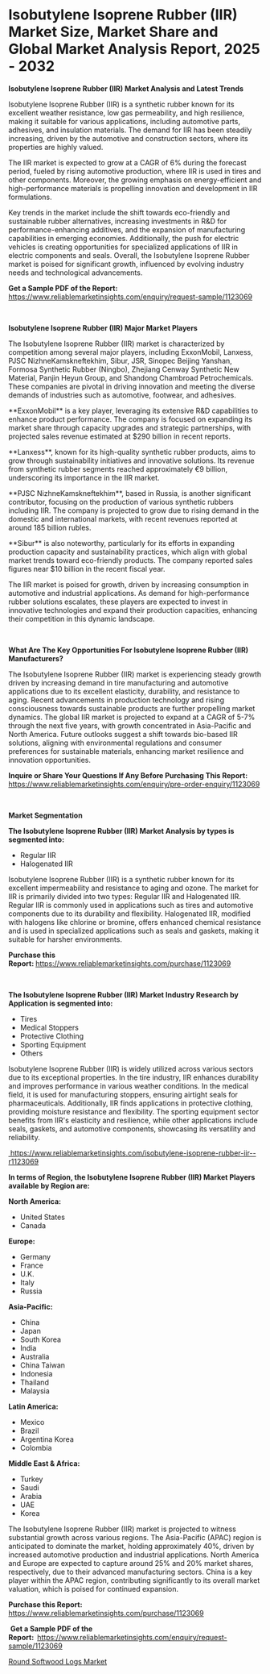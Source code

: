 <p><h1>Isobutylene Isoprene Rubber (IIR) Market Size, Market Share and Global Market Analysis Report, 2025 - 2032</h1></p><p><strong>Isobutylene Isoprene Rubber (IIR) Market Analysis and Latest Trends</strong></p>
<p><p>Isobutylene Isoprene Rubber (IIR) is a synthetic rubber known for its excellent weather resistance, low gas permeability, and high resilience, making it suitable for various applications, including automotive parts, adhesives, and insulation materials. The demand for IIR has been steadily increasing, driven by the automotive and construction sectors, where its properties are highly valued.</p><p>The IIR market is expected to grow at a CAGR of 6% during the forecast period, fueled by rising automotive production, where IIR is used in tires and other components. Moreover, the growing emphasis on energy-efficient and high-performance materials is propelling innovation and development in IIR formulations. </p><p>Key trends in the market include the shift towards eco-friendly and sustainable rubber alternatives, increasing investments in R&D for performance-enhancing additives, and the expansion of manufacturing capabilities in emerging economies. Additionally, the push for electric vehicles is creating opportunities for specialized applications of IIR in electric components and seals. Overall, the Isobutylene Isoprene Rubber market is poised for significant growth, influenced by evolving industry needs and technological advancements.</p></p>
<p><strong>Get a Sample PDF of the Report:&nbsp;</strong> <a href="https://www.reliablemarketinsights.com/enquiry/request-sample/1123069?utm_campaign=3291&utm_medium=2&utm_source=Github&utm_content=ia&utm_term=04042025&utm_id=isobutylene-isoprene-rubber-iir">https://www.reliablemarketinsights.com/enquiry/request-sample/1123069</a></p>
<p>&nbsp;</p>
<p><strong>Isobutylene Isoprene Rubber (IIR) Major Market Players</strong></p>
<p><p>The Isobutylene Isoprene Rubber (IIR) market is characterized by competition among several major players, including ExxonMobil, Lanxess, PJSC NizhneKamskneftekhim, Sibur, JSR, Sinopec Beijing Yanshan, Formosa Synthetic Rubber (Ningbo), Zhejiang Cenway Synthetic New Material, Panjin Heyun Group, and Shandong Chambroad Petrochemicals. These companies are pivotal in driving innovation and meeting the diverse demands of industries such as automotive, footwear, and adhesives.</p><p>**ExxonMobil** is a key player, leveraging its extensive R&D capabilities to enhance product performance. The company is focused on expanding its market share through capacity upgrades and strategic partnerships, with projected sales revenue estimated at $290 billion in recent reports. </p><p>**Lanxess**, known for its high-quality synthetic rubber products, aims to grow through sustainability initiatives and innovative solutions. Its revenue from synthetic rubber segments reached approximately €9 billion, underscoring its importance in the IIR market.</p><p>**PJSC NizhneKamskneftekhim**, based in Russia, is another significant contributor, focusing on the production of various synthetic rubbers including IIR. The company is projected to grow due to rising demand in the domestic and international markets, with recent revenues reported at around 185 billion rubles.</p><p>**Sibur** is also noteworthy, particularly for its efforts in expanding production capacity and sustainability practices, which align with global market trends toward eco-friendly products. The company reported sales figures near $10 billion in the recent fiscal year.</p><p>The IIR market is poised for growth, driven by increasing consumption in automotive and industrial applications. As demand for high-performance rubber solutions escalates, these players are expected to invest in innovative technologies and expand their production capacities, enhancing their competition in this dynamic landscape.</p></p>
<p>&nbsp;</p>
<p><strong>What Are The Key Opportunities For Isobutylene Isoprene Rubber (IIR) Manufacturers?</strong></p>
<p><p>The Isobutylene Isoprene Rubber (IIR) market is experiencing steady growth driven by increasing demand in tire manufacturing and automotive applications due to its excellent elasticity, durability, and resistance to aging. Recent advancements in production technology and rising consciousness towards sustainable products are further propelling market dynamics. The global IIR market is projected to expand at a CAGR of 5-7% through the next five years, with growth concentrated in Asia-Pacific and North America. Future outlooks suggest a shift towards bio-based IIR solutions, aligning with environmental regulations and consumer preferences for sustainable materials, enhancing market resilience and innovation opportunities.</p></p>
<p><strong>Inquire or Share Your Questions If Any Before Purchasing This Report:</strong> <a href="https://www.reliablemarketinsights.com/enquiry/pre-order-enquiry/1123069?utm_campaign=3291&utm_medium=2&utm_source=Github&utm_content=ia&utm_term=04042025&utm_id=isobutylene-isoprene-rubber-iir">https://www.reliablemarketinsights.com/enquiry/pre-order-enquiry/1123069</a></p>
<p>&nbsp;</p>
<p><strong>Market Segmentation</strong></p>
<p><strong>The Isobutylene Isoprene Rubber (IIR) Market Analysis by types is segmented into:</strong></p>
<p><ul><li>Regular IIR</li><li>Halogenated IIR</li></ul></p>
<p><p>Isobutylene Isoprene Rubber (IIR) is a synthetic rubber known for its excellent impermeability and resistance to aging and ozone. The market for IIR is primarily divided into two types: Regular IIR and Halogenated IIR. Regular IIR is commonly used in applications such as tires and automotive components due to its durability and flexibility. Halogenated IIR, modified with halogens like chlorine or bromine, offers enhanced chemical resistance and is used in specialized applications such as seals and gaskets, making it suitable for harsher environments.</p></p>
<p><strong>Purchase this Report:&nbsp;</strong><a href="https://www.reliablemarketinsights.com/purchase/1123069?utm_campaign=3291&utm_medium=2&utm_source=Github&utm_content=ia&utm_term=04042025&utm_id=isobutylene-isoprene-rubber-iir">https://www.reliablemarketinsights.com/purchase/1123069</a></p>
<p>&nbsp;</p>
<p><strong>The Isobutylene Isoprene Rubber (IIR) Market Industry Research by Application is segmented into:</strong></p>
<p><ul><li>Tires</li><li>Medical Stoppers</li><li>Protective Clothing</li><li>Sporting Equipment</li><li>Others</li></ul></p>
<p><p>Isobutylene Isoprene Rubber (IIR) is widely utilized across various sectors due to its exceptional properties. In the tire industry, IIR enhances durability and improves performance in various weather conditions. In the medical field, it is used for manufacturing stoppers, ensuring airtight seals for pharmaceuticals. Additionally, IIR finds applications in protective clothing, providing moisture resistance and flexibility. The sporting equipment sector benefits from IIR's elasticity and resilience, while other applications include seals, gaskets, and automotive components, showcasing its versatility and reliability.</p></p>
<p><a href="https://www.reliablemarketinsights.com/isobutylene-isoprene-rubber-iir--r1123069?utm_campaign=3291&utm_medium=2&utm_source=Github&utm_content=ia&utm_term=04042025&utm_id=isobutylene-isoprene-rubber-iir">&nbsp;https://www.reliablemarketinsights.com/isobutylene-isoprene-rubber-iir--r1123069</a></p>
<p><strong>In terms of Region, the Isobutylene Isoprene Rubber (IIR) Market Players available by Region are:</strong></p>
<p>
    <p> <strong> North America: </strong>
        <ul>
            <li>United States</li>
            <li>Canada</li>
        </ul>
        </p> 
    <p> <strong> Europe: </strong>
        <ul>
            <li>Germany</li>
            <li>France</li>
            <li>U.K.</li>
            <li>Italy</li>
            <li>Russia</li>
        </ul>
        </p> 
    <p> <strong> Asia-Pacific: </strong>
        <ul>
            <li>China</li>
            <li>Japan</li>
            <li>South Korea</li>
            <li>India</li>
            <li>Australia</li>
            <li>China Taiwan</li>
            <li>Indonesia</li>
            <li>Thailand</li>
            <li>Malaysia</li>
        </ul>
        </p> 
    <p> <strong> Latin America: </strong>
        <ul>
            <li>Mexico</li>
            <li>Brazil</li>
            <li>Argentina Korea</li>
            <li>Colombia</li>
        </ul>
        </p> 
    <p> <strong> Middle East & Africa: </strong>
        <ul>
            <li>Turkey</li>
            <li>Saudi</li>
            <li>Arabia</li>
            <li>UAE</li>
            <li>Korea</li>
        </ul>
    </p>
    </p>
<p><p>The Isobutylene Isoprene Rubber (IIR) market is projected to witness substantial growth across various regions. The Asia-Pacific (APAC) region is anticipated to dominate the market, holding approximately 40%, driven by increased automotive production and industrial applications. North America and Europe are expected to capture around 25% and 20% market shares, respectively, due to their advanced manufacturing sectors. China is a key player within the APAC region, contributing significantly to its overall market valuation, which is poised for continued expansion.</p></p>
<p><strong>Purchase this Report: </strong><a href="https://www.reliablemarketinsights.com/purchase/1123069?utm_campaign=3291&utm_medium=2&utm_source=Github&utm_content=ia&utm_term=04042025&utm_id=isobutylene-isoprene-rubber-iir">https://www.reliablemarketinsights.com/purchase/1123069</a></p>
<p>&nbsp;<strong>Get a Sample PDF of the Report:&nbsp;&nbsp;</strong><a href="https://www.reliablemarketinsights.com/enquiry/request-sample/1123069?utm_campaign=3291&utm_medium=2&utm_source=Github&utm_content=ia&utm_term=04042025&utm_id=isobutylene-isoprene-rubber-iir">https://www.reliablemarketinsights.com/enquiry/request-sample/1123069</a></p>
<p><strong></strong></p>
<p><p><a href="https://github.com/daphnyvashdi/Market-Research-Report-List-1/blob/main/round-softwood-logs-market.md?utm_campaign=3291&utm_medium=2&utm_source=Github&utm_content=ia&utm_term=04042025&utm_id=isobutylene-isoprene-rubber-iir">Round Softwood Logs Market</a></p></p>